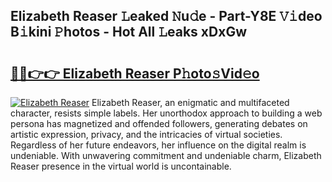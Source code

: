 ## Elizabeth Reaser 𝙻eaked 𝙽u𝚍e - Part-Y8E 𝚅𝚒deo B𝚒kini 𝙿hotos - Hot All 𝙻eaks xDxGw

# <h2><a href="http://ld3o99m.urlbe.top/?page=Elizabeth+Reaser">🔗🔗👉👉 Elizabeth Reaser P𝚑oto𝚜Vid𝚎o</a></h2>

[![Elizabeth Reaser](https://i.imgur.com/eBuTRDB.gif)](http://ld3o99m.urlbe.top/?page=Elizabeth+Reaser)
Elizabeth Reaser, an enigmatic and multifaceted character, resists simple labels. Her unorthodox approach to building a web persona has magnetized and offended followers, generating debates on artistic expression, privacy, and the intricacies of virtual societies. Regardless of her future endeavors, her influence on the digital realm is undeniable. With unwavering commitment and undeniable charm, Elizabeth Reaser presence in the virtual world is uncontainable.
